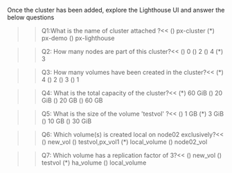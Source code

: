 Once the cluster has been added, explore the Lighthouse UI and answer the below questions
>>Q1:What is the name of cluster attached ?<< 
() px-cluster
(*) px-demo
() px-lighthouse

>>Q2: How many nodes are part of this cluster?<<
() 0
() 2
() 4
(*) 3

>>Q3: How many volumes have been created in the cluster?<<
(*) 4
() 2
() 3
() 1


>>Q4: What is the total capacity of the cluster?<<
(*) 60 GiB
() 20 GiB
() 20 GB
() 60 GB


>>Q5: What is the size of the volume 'testvol' ?<<
() 1 GB
(*) 3 GiB
() 10 GB
() 30 GiB


>>Q6: Which volume(s) is created local on node02 exclusively?<<
() new_vol
() testvol,px_vol1
(*) local_volume
() node02_vol


>>Q7: Which volume has a replication factor of 3?<<
() new_vol
() testvol
(*) ha_volume
() local_volume


